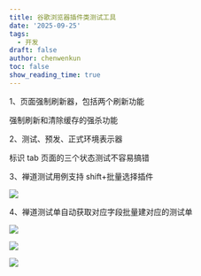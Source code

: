 ```yaml
---
title: 谷歌浏览器插件类测试工具
date: '2025-09-25'
tags:
  - 开发
draft: false
author: chenwenkun
toc: false
show_reading_time: true
---
```

1、页面强制刷新器，包括两个刷新功能

强制刷新和清除缓存的强杀功能

2、测试、预发、正式环境表示器

标识 tab 页面的三个状态测试不容易搞错

3、禅道测试用例支持 shift+批量选择插件

![](https://prod-files-secure.s3.us-west-2.amazonaws.com/c205fb54-92b2-4987-8be3-972b67d27acc/7ca8990d-2ef0-4ad6-8256-c807dbb8b3d5/image.png?X-Amz-Algorithm=AWS4-HMAC-SHA256&X-Amz-Content-Sha256=UNSIGNED-PAYLOAD&X-Amz-Credential=ASIAZI2LB466QWAN5LUU%2F20251012%2Fus-west-2%2Fs3%2Faws4_request&X-Amz-Date=20251012T005235Z&X-Amz-Expires=3600&X-Amz-Security-Token=IQoJb3JpZ2luX2VjEHcaCXVzLXdlc3QtMiJHMEUCIEQQ8q741iCveX0T%2FzbaeZPBpZxDT0HRJ2XfQbemKbdtAiEA9LzyI5Vtjxd%2BtjhvD0dbPXF98xXDpeEj49vrsJBiRzYq%2FwMIIBAAGgw2Mzc0MjMxODM4MDUiDJpon0By0sOoA4ugcCrcA1XsY94P47eEqkf5OO44l4tjR00ZXyVbUCqht8RuKfbWERjpWq5V1MN026dVttIHNtIVD8BV2r9nL7%2F10WaUzrd43Lh%2Bu65m3VzmXLklTOnIAF5VCd0mKYAT55AKXFl5TmDzw%2BYWvK9AV%2FbPzEwRL8HXvjPoVzk5VD6hUWAgB0V5vMDqOOAX1Xw8QeEGA9OpOg9UGO41%2BrS6YrhU8E8XRV6gtIZOgKZhwbq9TyW4tz86TRjoBGNnmMon5ZzFtMOmmbYYm7OdPtYv%2BmWZfPLEcQfJqCKh2Uh5aOPSDxDAyKKqSmFOiKp7dL04e6ckaKO6nY3W4Tgq%2B4id3ppUJHPFawbWgoiIjdbH7xS98BRLP1eWxU1%2FGjjxfGEVMjGquSs15OCABZb3xinjGpUJoBnDH%2BxpMmlym4U%2FKaZ2VgDh3Yrwdu9iSllmYET7MqzAxeKxLW7CDgn7P9X9aY7wa9U0VuLaBZW98ezq%2Fv7f%2B%2BC6pSfyi1Ryg39w4zXDLu6Voxfd3Cp7ucfl%2BSaWvCV9n%2FnBD%2B2LS5C3FOvdLL1VwvZzpMuVfAnMa%2Bm0wR%2BWOZzxS7XroWFxQy3gHirGs4bC5SZjH9D57iYAEZnnR96WI2oNHXAH3%2By1PDDZ6jfrpbjtMMS4q8cGOqUBJQLr9fxaPlF5AwN84wXDHDILoNMutDvccrXpAOAESZeMWgwKHnAEbC3WY%2BsuznnhD1LfhFSPLzpiCTmhFQxWpZ8Ik4KCZozsFx4TLId88WjtcmKHuThz5ddJKsaD4KlM6%2FxgER51ATBIaoUXxL4vQjOrGFelZxH5f8hYf72H0bB%2BNMPwjzH2c%2FrMAOsW3mRNhH%2BL2eWBjOJhtOgwUPpgOl%2Fu4RKz&X-Amz-Signature=d594075c30464bf8ff8a87d5264ab04848dcac64d16c0504e3a146a94283c4e3&X-Amz-SignedHeaders=host&x-amz-checksum-mode=ENABLED&x-id=GetObject)

4、禅道测试单自动获取对应字段批量建对应的测试单

![](https://prod-files-secure.s3.us-west-2.amazonaws.com/c205fb54-92b2-4987-8be3-972b67d27acc/1ea39b01-dd1c-4a56-bb09-4fe87447f5c7/image.png?X-Amz-Algorithm=AWS4-HMAC-SHA256&X-Amz-Content-Sha256=UNSIGNED-PAYLOAD&X-Amz-Credential=ASIAZI2LB466QWAN5LUU%2F20251012%2Fus-west-2%2Fs3%2Faws4_request&X-Amz-Date=20251012T005235Z&X-Amz-Expires=3600&X-Amz-Security-Token=IQoJb3JpZ2luX2VjEHcaCXVzLXdlc3QtMiJHMEUCIEQQ8q741iCveX0T%2FzbaeZPBpZxDT0HRJ2XfQbemKbdtAiEA9LzyI5Vtjxd%2BtjhvD0dbPXF98xXDpeEj49vrsJBiRzYq%2FwMIIBAAGgw2Mzc0MjMxODM4MDUiDJpon0By0sOoA4ugcCrcA1XsY94P47eEqkf5OO44l4tjR00ZXyVbUCqht8RuKfbWERjpWq5V1MN026dVttIHNtIVD8BV2r9nL7%2F10WaUzrd43Lh%2Bu65m3VzmXLklTOnIAF5VCd0mKYAT55AKXFl5TmDzw%2BYWvK9AV%2FbPzEwRL8HXvjPoVzk5VD6hUWAgB0V5vMDqOOAX1Xw8QeEGA9OpOg9UGO41%2BrS6YrhU8E8XRV6gtIZOgKZhwbq9TyW4tz86TRjoBGNnmMon5ZzFtMOmmbYYm7OdPtYv%2BmWZfPLEcQfJqCKh2Uh5aOPSDxDAyKKqSmFOiKp7dL04e6ckaKO6nY3W4Tgq%2B4id3ppUJHPFawbWgoiIjdbH7xS98BRLP1eWxU1%2FGjjxfGEVMjGquSs15OCABZb3xinjGpUJoBnDH%2BxpMmlym4U%2FKaZ2VgDh3Yrwdu9iSllmYET7MqzAxeKxLW7CDgn7P9X9aY7wa9U0VuLaBZW98ezq%2Fv7f%2B%2BC6pSfyi1Ryg39w4zXDLu6Voxfd3Cp7ucfl%2BSaWvCV9n%2FnBD%2B2LS5C3FOvdLL1VwvZzpMuVfAnMa%2Bm0wR%2BWOZzxS7XroWFxQy3gHirGs4bC5SZjH9D57iYAEZnnR96WI2oNHXAH3%2By1PDDZ6jfrpbjtMMS4q8cGOqUBJQLr9fxaPlF5AwN84wXDHDILoNMutDvccrXpAOAESZeMWgwKHnAEbC3WY%2BsuznnhD1LfhFSPLzpiCTmhFQxWpZ8Ik4KCZozsFx4TLId88WjtcmKHuThz5ddJKsaD4KlM6%2FxgER51ATBIaoUXxL4vQjOrGFelZxH5f8hYf72H0bB%2BNMPwjzH2c%2FrMAOsW3mRNhH%2BL2eWBjOJhtOgwUPpgOl%2Fu4RKz&X-Amz-Signature=1ff7b76971b481081c77021e323c3776c86b1683c2293cd576d90e9676bee081&X-Amz-SignedHeaders=host&x-amz-checksum-mode=ENABLED&x-id=GetObject)

![](https://prod-files-secure.s3.us-west-2.amazonaws.com/c205fb54-92b2-4987-8be3-972b67d27acc/fa727f1d-546c-42aa-9508-d8d3d1275bcd/image.png?X-Amz-Algorithm=AWS4-HMAC-SHA256&X-Amz-Content-Sha256=UNSIGNED-PAYLOAD&X-Amz-Credential=ASIAZI2LB466QWAN5LUU%2F20251012%2Fus-west-2%2Fs3%2Faws4_request&X-Amz-Date=20251012T005235Z&X-Amz-Expires=3600&X-Amz-Security-Token=IQoJb3JpZ2luX2VjEHcaCXVzLXdlc3QtMiJHMEUCIEQQ8q741iCveX0T%2FzbaeZPBpZxDT0HRJ2XfQbemKbdtAiEA9LzyI5Vtjxd%2BtjhvD0dbPXF98xXDpeEj49vrsJBiRzYq%2FwMIIBAAGgw2Mzc0MjMxODM4MDUiDJpon0By0sOoA4ugcCrcA1XsY94P47eEqkf5OO44l4tjR00ZXyVbUCqht8RuKfbWERjpWq5V1MN026dVttIHNtIVD8BV2r9nL7%2F10WaUzrd43Lh%2Bu65m3VzmXLklTOnIAF5VCd0mKYAT55AKXFl5TmDzw%2BYWvK9AV%2FbPzEwRL8HXvjPoVzk5VD6hUWAgB0V5vMDqOOAX1Xw8QeEGA9OpOg9UGO41%2BrS6YrhU8E8XRV6gtIZOgKZhwbq9TyW4tz86TRjoBGNnmMon5ZzFtMOmmbYYm7OdPtYv%2BmWZfPLEcQfJqCKh2Uh5aOPSDxDAyKKqSmFOiKp7dL04e6ckaKO6nY3W4Tgq%2B4id3ppUJHPFawbWgoiIjdbH7xS98BRLP1eWxU1%2FGjjxfGEVMjGquSs15OCABZb3xinjGpUJoBnDH%2BxpMmlym4U%2FKaZ2VgDh3Yrwdu9iSllmYET7MqzAxeKxLW7CDgn7P9X9aY7wa9U0VuLaBZW98ezq%2Fv7f%2B%2BC6pSfyi1Ryg39w4zXDLu6Voxfd3Cp7ucfl%2BSaWvCV9n%2FnBD%2B2LS5C3FOvdLL1VwvZzpMuVfAnMa%2Bm0wR%2BWOZzxS7XroWFxQy3gHirGs4bC5SZjH9D57iYAEZnnR96WI2oNHXAH3%2By1PDDZ6jfrpbjtMMS4q8cGOqUBJQLr9fxaPlF5AwN84wXDHDILoNMutDvccrXpAOAESZeMWgwKHnAEbC3WY%2BsuznnhD1LfhFSPLzpiCTmhFQxWpZ8Ik4KCZozsFx4TLId88WjtcmKHuThz5ddJKsaD4KlM6%2FxgER51ATBIaoUXxL4vQjOrGFelZxH5f8hYf72H0bB%2BNMPwjzH2c%2FrMAOsW3mRNhH%2BL2eWBjOJhtOgwUPpgOl%2Fu4RKz&X-Amz-Signature=e3ac2a6ed11b14035df2e051b74077e029db6478c4b82d5df73881959d6d6e7f&X-Amz-SignedHeaders=host&x-amz-checksum-mode=ENABLED&x-id=GetObject)

![](https://prod-files-secure.s3.us-west-2.amazonaws.com/c205fb54-92b2-4987-8be3-972b67d27acc/2a374ca8-3be3-4978-8ee1-2331f1db0267/image.png?X-Amz-Algorithm=AWS4-HMAC-SHA256&X-Amz-Content-Sha256=UNSIGNED-PAYLOAD&X-Amz-Credential=ASIAZI2LB466QWAN5LUU%2F20251012%2Fus-west-2%2Fs3%2Faws4_request&X-Amz-Date=20251012T005235Z&X-Amz-Expires=3600&X-Amz-Security-Token=IQoJb3JpZ2luX2VjEHcaCXVzLXdlc3QtMiJHMEUCIEQQ8q741iCveX0T%2FzbaeZPBpZxDT0HRJ2XfQbemKbdtAiEA9LzyI5Vtjxd%2BtjhvD0dbPXF98xXDpeEj49vrsJBiRzYq%2FwMIIBAAGgw2Mzc0MjMxODM4MDUiDJpon0By0sOoA4ugcCrcA1XsY94P47eEqkf5OO44l4tjR00ZXyVbUCqht8RuKfbWERjpWq5V1MN026dVttIHNtIVD8BV2r9nL7%2F10WaUzrd43Lh%2Bu65m3VzmXLklTOnIAF5VCd0mKYAT55AKXFl5TmDzw%2BYWvK9AV%2FbPzEwRL8HXvjPoVzk5VD6hUWAgB0V5vMDqOOAX1Xw8QeEGA9OpOg9UGO41%2BrS6YrhU8E8XRV6gtIZOgKZhwbq9TyW4tz86TRjoBGNnmMon5ZzFtMOmmbYYm7OdPtYv%2BmWZfPLEcQfJqCKh2Uh5aOPSDxDAyKKqSmFOiKp7dL04e6ckaKO6nY3W4Tgq%2B4id3ppUJHPFawbWgoiIjdbH7xS98BRLP1eWxU1%2FGjjxfGEVMjGquSs15OCABZb3xinjGpUJoBnDH%2BxpMmlym4U%2FKaZ2VgDh3Yrwdu9iSllmYET7MqzAxeKxLW7CDgn7P9X9aY7wa9U0VuLaBZW98ezq%2Fv7f%2B%2BC6pSfyi1Ryg39w4zXDLu6Voxfd3Cp7ucfl%2BSaWvCV9n%2FnBD%2B2LS5C3FOvdLL1VwvZzpMuVfAnMa%2Bm0wR%2BWOZzxS7XroWFxQy3gHirGs4bC5SZjH9D57iYAEZnnR96WI2oNHXAH3%2By1PDDZ6jfrpbjtMMS4q8cGOqUBJQLr9fxaPlF5AwN84wXDHDILoNMutDvccrXpAOAESZeMWgwKHnAEbC3WY%2BsuznnhD1LfhFSPLzpiCTmhFQxWpZ8Ik4KCZozsFx4TLId88WjtcmKHuThz5ddJKsaD4KlM6%2FxgER51ATBIaoUXxL4vQjOrGFelZxH5f8hYf72H0bB%2BNMPwjzH2c%2FrMAOsW3mRNhH%2BL2eWBjOJhtOgwUPpgOl%2Fu4RKz&X-Amz-Signature=c4fa4d0b2ddbd185bc086f2e53ac47b3d5fbeb56b9c89d872450922095f38aec&X-Amz-SignedHeaders=host&x-amz-checksum-mode=ENABLED&x-id=GetObject)

